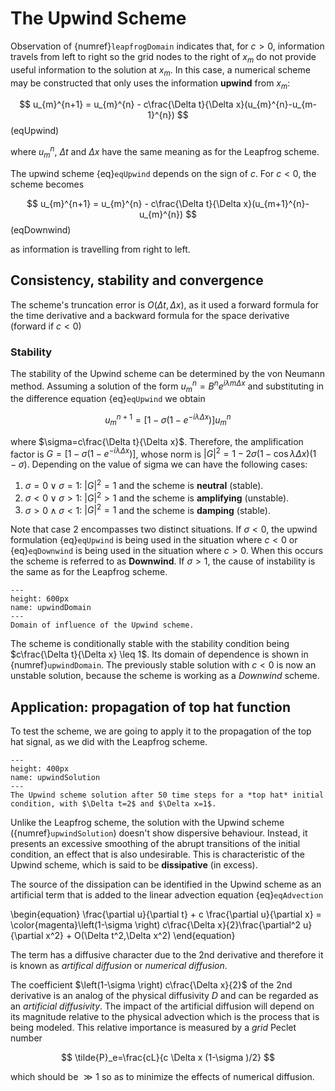 # The Upwind Scheme

Observation of {numref}`leapfrogDomain` indicates that, for $c>0$, information travels from left to right so the grid nodes to the right of $x_m$ do not provide useful information to the solution at $x_m$. In this case, a numerical scheme may be constructed that only uses the information **upwind** from $x_m$:

$$
   u_{m}^{n+1} = u_{m}^{n} - c\frac{\Delta t}{\Delta x}(u_{m}^{n}-u_{m-1}^{n})
$$ (eqUpwind)

where $u_{m}^{n}$, $\Delta t$ and $\Delta x$ have the same meaning as for the Leapfrog scheme.

The upwind scheme {eq}`eqUpwind` depends on the sign of $c$. For $c<0$, the scheme becomes

$$
   u_{m}^{n+1} = u_{m}^{n} - c\frac{\Delta t}{\Delta x}(u_{m+1}^{n}-u_{m}^{n})
$$ (eqDownwind)

as information is travelling from right to left.

## Consistency, stability and convergence
The scheme's truncation error is $O(\Delta t,\Delta x)$, as it used a forward formula for the time derivative and a backward formula for the space derivative (forward if $c<0$) 

### Stability

The stability of the Upwind scheme can be determined by the von Neumann method. Assuming a solution of the form $u_m^n=B^n e^{i\lambda m\Delta x}$ and substituting in the difference equation {eq}`eqUpwind` we obtain

$$
	u_m^{n+1}=\left[1-\sigma \left(1-e^{-i\lambda \Delta x}\right)\right]u_m^n
$$

where $\sigma=c\frac{\Delta t}{\Delta x}$. Therefore, the amplification factor is $G=\left[1-\sigma \left(1-e^{-i\lambda \Delta x}\right)\right]$, whose norm is $|G|^2=1-2\sigma\left(1-\cos\lambda\Delta x\right)\left(1-\sigma\right)$. Depending on the value of sigma we can have the following cases:
1. $\sigma=0 \lor \sigma=1$: $|G|^2=1$ and the scheme is **neutral** (stable).
2. $\sigma<0 \lor \sigma>1$: $|G|^2>1$ and the scheme is **amplifying** (unstable).
3. $\sigma>0 \land \sigma<1$: $|G|^2=1$ and the scheme is **damping** (stable).

Note that case 2 encompasses two distinct situations. If $\sigma < 0$, the upwind formulation {eq}`eqUpwind` is being used in the situation where $c<0$ or {eq}`eqDownwind` is being used in the situation where $c>0$. When this occurs the scheme is referred to as **Downwind**. If $\sigma > 1$, the cause of instability is the same as for the Leapfrog scheme. 

```{figure} ../Upwind_Domain.png
---
height: 600px
name: upwindDomain
---
Domain of influence of the Upwind scheme. 
```
The scheme is conditionally stable with the stability condition being $c\frac{\Delta t}{\Delta x} \leq 1$. Its domain of dependence is shown in {numref}`upwindDomain`. The previously stable solution with $c<0$ is now an unstable solution, because the scheme is working as a *Downwind* scheme.

## Application: propagation of top hat function

To test the scheme, we are going to apply it to the propagation of the top hat signal, as we did with the Leapfrog scheme. 

```{figure} ../Upwind_Solution.png
---
height: 400px
name: upwindSolution
---
The Upwind scheme solution after 50 time steps for a *top hat* initial condition, with $\Delta t=2$ and $\Delta x=1$.
```
Unlike the Leapfrog scheme, the solution with the Upwind scheme ({numref}`upwindSolution`) doesn't show dispersive behaviour. Instead, it presents an excessive smoothing of the abrupt transitions of the initial condition, an effect that is also undesirable. This is characteristic of the Upwind scheme, which is said to be **dissipative** (in excess).

The source of the dissipation can be identified in the Upwind scheme as an artificial term that is added to the linear advection equation {eq}`eqAdvection`

\begin{equation}
	\frac{\partial u}{\partial t} + c  \frac{\partial u}{\partial x} = \color{magenta}\left(1-\sigma \right) c\frac{\Delta x}{2}\frac{\partial^2 u}{\partial x^2} + O(\Delta t^2,\Delta x^2)
\end{equation}

The term has a diffusive character due to the 2nd derivative and therefore it is known as *artifical diffusion* or *numerical diffusion*. 

The coefficient $\left(1-\sigma \right) c\frac{\Delta x}{2}$ of the 2nd derivative is an analog of the physical diffusivity $D$ and can be regarded as an *artificial diffusivity*. 
The impact of the artificial diffusion will depend on its magnitude relative to the physical advection which is the process that is being modeled. This relative importance is measured by a *grid* Peclet number

$$
	\tilde{P}_e=\frac{cL}{c \Delta x (1-\sigma )/2}
$$ 

which should be $\gg1$ so as to minimize the effects of numerical diffusion.


